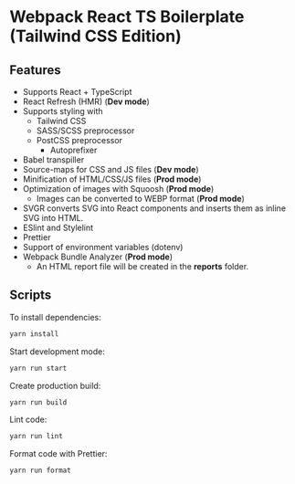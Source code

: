# Webpack React TS Boilerplate (Tailwind CSS Edition)

## Features

- Supports React + TypeScript
- React Refresh (HMR) (**Dev mode**)
- Supports styling with
  - Tailwind CSS
  - SASS/SCSS preprocessor
  - PostCSS preprocessor
    - Autoprefixer
- Babel transpiller
- Source-maps for CSS and JS files (**Dev mode**)
- Minification of HTML/CSS/JS files (**Prod mode**)
- Optimization of images with Squoosh (**Prod mode**)
  - Images can be converted to WEBP format (**Prod mode**)
- SVGR converts SVG into React components and inserts them as inline SVG into HTML.
- ESlint and Stylelint
- Prettier
- Support of environment variables (dotenv)
- Webpack Bundle Analyzer (**Prod mode**)
  - An HTML report file will be created in the **reports** folder.

## Scripts

To install dependencies:

```sh
yarn install
```

Start development mode:

```sh
yarn run start
```

Create production build:

```sh
yarn run build
```

Lint code:

```sh
yarn run lint
```

Format code with Prettier:

```sh
yarn run format
```
